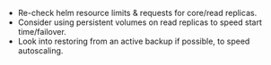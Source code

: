 - Re-check helm resource limits & requests for core/read replicas.
- Consider using persistent volumes on read replicas to speed start time/failover.
- Look into restoring from an active backup if possible, to speed autoscaling.
